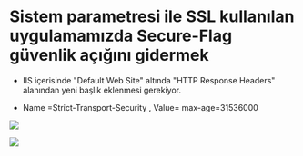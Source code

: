 # Sistem parametresi ile SSL kullanılan uygulamamızda Secure-Flag güvenlik açığını gidermek

- IIS içerisinde "Default Web Site" altında "HTTP Response Headers" alanından yeni başlık eklenmesi gerekiyor.

- Name =Strict-Transport-Security , Value= max-age=31536000

![](https://docsbimser.blob.core.windows.net/imagecontainer/Image01-a8732253-d20e-4711-8508-86fda039a24b.png)

![](https://docsbimser.blob.core.windows.net/imagecontainer/Image02-27ee7d39-0bad-46ef-84c9-2ee6c4fbbb1b.png)

